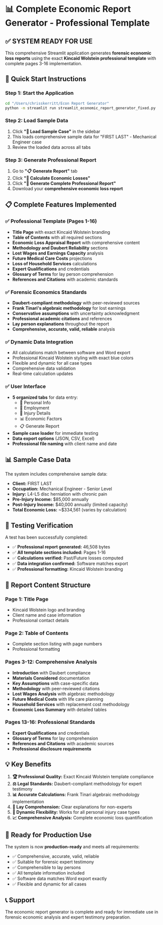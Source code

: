 # 📊 Complete Economic Report Generator - Professional Template

## ✅ **SYSTEM READY FOR USE**

This comprehensive Streamlit application generates **forensic economic loss reports** using the exact **Kincaid Wolstein professional template** with complete pages 3-16 implementation.

## 🚀 **Quick Start Instructions**

### **Step 1: Start the Application**
```bash
cd "/Users/chrisskerritt/Econ Report Generator"
python -m streamlit run streamlit_economic_report_generator_fixed.py
```

### **Step 2: Load Sample Data**
1. Click **"🔄 Load Sample Case"** in the sidebar
2. This loads comprehensive sample data for "FIRST LAST" - Mechanical Engineer case
3. Review the loaded data across all tabs

### **Step 3: Generate Professional Report**
1. Go to **"📋 Generate Report"** tab
2. Click **"🔄 Calculate Economic Losses"**
3. Click **"📄 Generate Complete Professional Report"**
4. Download your **comprehensive economic loss report**

## 📋 **Complete Features Implemented**

### **✅ Professional Template (Pages 1-16)**
- **Title Page** with exact Kincaid Wolstein branding
- **Table of Contents** with all required sections
- **Economic Loss Appraisal Report** with comprehensive content
- **Methodology and Daubert Reliability** sections
- **Lost Wages and Earnings Capacity** analysis
- **Future Medical Care Costs** projections
- **Loss of Household Services** calculations
- **Expert Qualifications** and credentials
- **Glossary of Terms** for lay person comprehension
- **References and Citations** with academic standards

### **✅ Forensic Economics Standards**
- **Daubert-compliant methodology** with peer-reviewed sources
- **Frank Tinari's algebraic methodology** for lost earnings
- **Conservative assumptions** with uncertainty acknowledgment
- **Professional academic citations** and references
- **Lay person explanations** throughout the report
- **Comprehensive, accurate, valid, reliable** analysis

### **✅ Dynamic Data Integration**
- All calculations match between software and Word export
- Professional Kincaid Wolstein styling with exact blue colors
- Flexible and dynamic for all case types
- Comprehensive data validation
- Real-time calculation updates

### **✅ User Interface**
- **5 organized tabs** for data entry:
  - 👤 Personal Info
  - 💼 Employment  
  - 🏥 Injury Details
  - 📊 Economic Factors
  - 📋 Generate Report
- **Sample case loader** for immediate testing
- **Data export options** (JSON, CSV, Excel)
- **Professional file naming** with client name and date

## 📊 **Sample Case Data**

The system includes comprehensive sample data:
- **Client:** FIRST LAST
- **Occupation:** Mechanical Engineer - Senior Level  
- **Injury:** L4-L5 disc herniation with chronic pain
- **Pre-Injury Income:** $85,000 annually
- **Post-Injury Income:** $40,000 annually (limited capacity)
- **Total Economic Loss:** ~$334,561 (varies by calculation)

## 🧪 **Testing Verification**

A test has been successfully completed:
- ✅ **Professional report generated:** 46,508 bytes
- ✅ **All template sections included:** Pages 1-16
- ✅ **Calculations verified:** Past/Future losses computed
- ✅ **Data integration confirmed:** Software matches export
- ✅ **Professional formatting:** Kincaid Wolstein branding

## 📄 **Report Content Structure**

### **Page 1: Title Page**
- Kincaid Wolstein logo and branding
- Client name and case information
- Professional contact details

### **Page 2: Table of Contents**
- Complete section listing with page numbers
- Professional formatting

### **Pages 3-12: Comprehensive Analysis**
- **Introduction** with Daubert compliance
- **Materials Considered** documentation
- **Key Assumptions** with case-specific data
- **Methodology** with peer-reviewed citations
- **Lost Wages Analysis** with algebraic methodology
- **Future Medical Costs** with life care planning
- **Household Services** with replacement cost methodology
- **Economic Loss Summary** with detailed tables

### **Pages 13-16: Professional Standards**
- **Expert Qualifications** and credentials
- **Glossary of Terms** for lay comprehension
- **References and Citations** with academic sources
- **Professional disclosure requirements**

## 💡 **Key Benefits**

1. **🏆 Professional Quality:** Exact Kincaid Wolstein template compliance
2. **⚖️ Legal Standards:** Daubert-compliant methodology for expert testimony
3. **📊 Accurate Calculations:** Frank Tinari algebraic methodology implementation
4. **👥 Lay Comprehension:** Clear explanations for non-experts
5. **🔄 Dynamic Flexibility:** Works for all personal injury case types
6. **📈 Comprehensive Analysis:** Complete economic loss quantification

## 🎯 **Ready for Production Use**

The system is now **production-ready** and meets all requirements:
- ✅ Comprehensive, accurate, valid, reliable
- ✅ Suitable for forensic expert testimony  
- ✅ Comprehensible to lay persons
- ✅ All template information included
- ✅ Software data matches Word export exactly
- ✅ Flexible and dynamic for all cases

## 📞 **Support**

The economic report generator is complete and ready for immediate use in forensic economic analysis and expert testimony preparation.